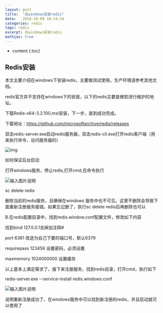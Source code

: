 ```yaml
---
layout: post
title:  "在windows安装redis"
date:   2018-10-09 18:14:54
categories: redis
tags: redis
excerpt: 在windows安装redis
mathjax: true
---
```


* content
{:toc}
## Redis安装

本文主要介绍在windows下安装redis，主要做测试使用。生产环境请参考其他文档。

redis官方并不支持在windows下的安装，以下的redis主要是微软进行维护的地址。

下载Redis-x64-3.2.100.msi安装，下一步，直到成功完成。

下载地址：https://github.com/microsoftarchive/redis/releases

   双击redis-server.exe启动redis服务器，双击redis-cli.exe打开redis客户端（用来执行命令，访问服务器的）

![img](https://images2015.cnblogs.com/blog/578448/201611/578448-20161123152255112-1262260125.png)



如何保证后台启动

打开windows服务，停止redis,打开cmd,在命令执行

![输入图片说明](https://images.gitee.com/uploads/images/2018/1009/093537_a0f91776_626204.png)



sc delete redis

删除当前的redis服务，且确保在windows 服务中也不可见。这里不删除会导致下面重新注册服务报错。如果忘记删了，执行sc delete redis后再删除也可以

B.在redis配置目录中，找到redis.window.conf配置文件，修改如下内容

找到bind 127.0.0.1去掉加注释#

port 6381 改造为自己下要的端口号，默认6379

requirepass 123456 设置密码，必须设置

maxmemory 1024000000 设置缓存

以上基本上满足需求了，接下来注册服务，找到redis目录，打开cmd，执行如下

redis-server.exe --service-install redis.windows.conf



![输入图片说明](https://images.gitee.com/uploads/images/2018/0921/102856_312e1326_626204.png)

说明重新注册成功了，在windows服务中可以找到新注册的redis，并且启动就可以使用了